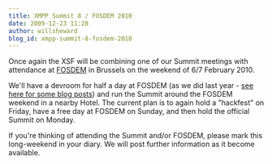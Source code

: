 ```yaml
---
title: XMPP Summit 8 / FOSDEM 2010
date: 2009-12-23 11:28
author: willsheward
blog_id: xmpp-summit-8-fosdem-2010
---
```


Once again the XSF will be combining one of our Summit meetings with attendance at [FOSDEM](http://fosdem.org/) in Brussels on the weekend of 6/7 February 2010.

We'll have a devroom for half a day at FOSDEM (as we did last year - [see here for some blog posts](http://blog.xmpp.org/index.php/category/fosdem-2009/%20)) and run the Summit around the FOSDEM weekend in a nearby Hotel. The current plan is to again hold a "hackfest" on Friday, have a free day at FOSDEM on Sunday, and then hold the official Summit on Monday.

If you're thinking of attending the Summit and/or FOSDEM, please mark this long-weekend in your diary. We will post further information as it become available.
